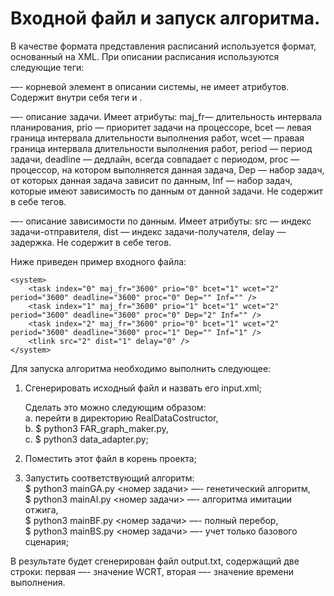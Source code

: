 # Входной файл и запуск алгоритма.

В качестве формата представления расписаний используется формат, основанный на XML. При описании расписания используются следующие теги:    

<system> —- корневой элемент в описании системы, не имеет атрибутов. Содержит внутри себя теги <task> и <link>.    

<task> —- описание задачи. Имеет атрибуты: maj_fr— длительность интервала планирования, prio — приоритет задачи на процессоре, bcet — левая граница интервала длительности выполнения работ, wcet — правая граница интервала длительности выполнения работ, period — период задачи, deadline — дедлайн, всегда совпадает с периодом, proc — процессор, на котором выполняется данная задача, Dep — набор задач, от которых данная задача зависит по данным, Inf — набор задач, которые имеют зависимость по данным от данной задачи. Не содержит в себе тегов.    

<tlink> —- описание зависимости по данным. Имеет атрибуты: src — индекс задачи-отправителя, dist — индекс задачи-получателя, delay — задержка. Не содержит в себе тегов.    

Ниже приведен пример входного файла:    

```
<system>    
    <task index="0" maj_fr="3600" prio="0" bcet="1" wcet="2" period="3600" deadline="3600" proc="0" Dep="" Inf="" />    
    <task index="1" maj_fr="3600" prio="1" bcet="1" wcet="2" period="3600" deadline="3600" proc="0" Dep="2" Inf="" />    
    <task index="2" maj_fr="3600" prio="0" bcet="1" wcet="2" period="3600" deadline="3600" proc="1" Dep="" Inf="1" />    
    <tlink src="2" dist="1" delay="0" />    
</system>    
```

Для запуска алгоритма необходимо выполнить следующее:    

1. Сгенерировать исходный файл и назвать его input.xml;    

    Сделать это можно следующим образом:    
        a. перейти в директорию RealDataCostructor,    
        b. $ python3 FAR_graph_maker.py,    
        c. $ python3 data_adapter.py;    

2. Поместить этот файл в корень проекта;    
3. Запустить соответствующий алгоритм:    
    $ python3 mainGA.py <номер задачи> —- генетический алгоритм,    
    $ python3 mainAI.py <номер задачи> —- алгоритма имитации отжига,    
    $ python3 mainBF.py <номер задачи> —- полный перебор,    
    $ python3 mainBS.py <номер задачи> —- учет только базового сценария;    

В результате будет сгенерирован файл output.txt, содержащий две строки: первая —- значение WCRT, вторая —- значение времени выполнения.
